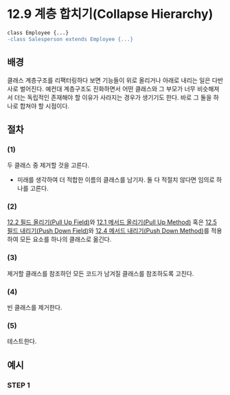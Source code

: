 # 12.9 계층 합치기(Collapse Hierarchy)
``` diff
class Employee {...}
-class Salesperson extends Employee {...}
```

## 배경
클래스 계층구조를 리팩터링하다 보면 기능들이 위로 올리거나 아래로 내리는 일은 다반사로 벌어진다. 예컨대 계층구조도 진화하면서 어떤 클래스와 그 부모가 너무 비슷해져서 더는 독립적인 존재해야 할 이유가 사라지는 경우가 생기기도 한다. 바로 그 둘을 하나로 합쳐야 할 시점이다.
## 절차
### (1)
두 클래스 중 제거할 것을 고른다.
- 미래를 생각하여 더 적합한 이름의 클래스를 남기자. 둘 다 적절치 않다면 임의로 하나를 고른다.
### (2)
[12.2 필드 올리기(Pull Up Field)](https://github.com/wonder13662/refactoring-v2/blob/writing/chapter12/12-2.md)와 [12.1 메서드 올리기(Pull Up Method)](https://github.com/wonder13662/refactoring-v2/blob/writing/chapter12/12-1.md) 혹은 [12.5 필드 내리기(Push Down Field)](https://github.com/wonder13662/refactoring-v2/blob/writing/chapter12/12-5.md)와 [12.4 메서드 내리기(Push Down Method)](https://github.com/wonder13662/refactoring-v2/blob/writing/chapter12/12-4.md)를 적용하여 모든 요소를 하나의 클래스로 옮긴다.
### (3)
제거할 클래스를 참조하던 모든 코드가 남겨질 클래스를 참조하도록 고친다.
### (4)
빈 클래스를 제거한다.
### (5)
테스트한다.
## 예시

### STEP 1
